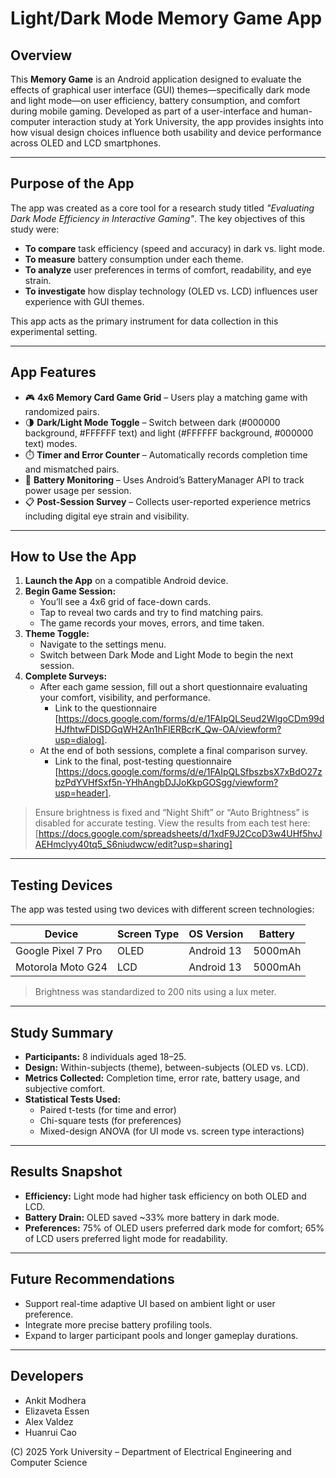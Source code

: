 
# Light/Dark Mode Memory Game App

## Overview

This **Memory Game** is an Android application designed to evaluate the effects of graphical user interface (GUI) themes—specifically dark mode and light mode—on user efficiency, battery consumption, and comfort during mobile gaming. Developed as part of a user-interface and human-computer interaction study at York University, the app provides insights into how visual design choices influence both usability and device performance across OLED and LCD smartphones.

---

## Purpose of the App

The app was created as a core tool for a research study titled *"Evaluating Dark Mode Efficiency in Interactive Gaming"*. The key objectives of this study were:

- **To compare** task efficiency (speed and accuracy) in dark vs. light mode.
- **To measure** battery consumption under each theme.
- **To analyze** user preferences in terms of comfort, readability, and eye strain.
- **To investigate** how display technology (OLED vs. LCD) influences user experience with GUI themes.

This app acts as the primary instrument for data collection in this experimental setting.

---

## App Features

- 🎮 **4x6 Memory Card Game Grid** – Users play a matching game with randomized pairs.
- 🌗 **Dark/Light Mode Toggle** – Switch between dark (#000000 background, #FFFFFF text) and light (#FFFFFF background, #000000 text) modes.
- ⏱️ **Timer and Error Counter** – Automatically records completion time and mismatched pairs.
- 🔋 **Battery Monitoring** – Uses Android’s BatteryManager API to track power usage per session.
- 📋 **Post-Session Survey** – Collects user-reported experience metrics including digital eye strain and visibility.

---

## How to Use the App

1. **Launch the App** on a compatible Android device.
2. **Begin Game Session:**
   - You’ll see a 4x6 grid of face-down cards.
   - Tap to reveal two cards and try to find matching pairs.
   - The game records your moves, errors, and time taken.
3. **Theme Toggle:**
   - Navigate to the settings menu.
   - Switch between Dark Mode and Light Mode to begin the next session.
4. **Complete Surveys:**
   - After each game session, fill out a short questionnaire evaluating your comfort, visibility, and performance.
     - Link to the questionnaire [https://docs.google.com/forms/d/e/1FAIpQLSeud2WlgoCDm99dHJfhtwFDISDGqWH2An1hFlERBcrK_Qw-OA/viewform?usp=dialog].
   - At the end of both sessions, complete a final comparison survey.
     - Link to the final, post-testing questionnaire [https://docs.google.com/forms/d/e/1FAIpQLSfbszbsX7xBdO27zbzPdYVHfSxf5n-YHhAngbDJJoKkpGOSgg/viewform?usp=header].

> Ensure brightness is fixed and “Night Shift” or “Auto Brightness” is disabled for accurate testing.
> View the results from each test here: [https://docs.google.com/spreadsheets/d/1xdF9J2CcoD3w4UHf5hvJAEHmclyy40tq5_S6niudwcw/edit?usp=sharing]

---

## Testing Devices

The app was tested using two devices with different screen technologies:

| Device            | Screen Type | OS Version | Battery |
|-------------------|-------------|------------|---------|
| Google Pixel 7 Pro | OLED        | Android 13 | 5000mAh |
| Motorola Moto G24 | LCD         | Android 13 | 5000mAh |

> Brightness was standardized to 200 nits using a lux meter.

---

## Study Summary

- **Participants:** 8 individuals aged 18–25.
- **Design:** Within-subjects (theme), between-subjects (OLED vs. LCD).
- **Metrics Collected:** Completion time, error rate, battery usage, and subjective comfort.
- **Statistical Tests Used:**
  - Paired t-tests (for time and error)
  - Chi-square tests (for preferences)
  - Mixed-design ANOVA (for UI mode vs. screen type interactions)

---

## Results Snapshot

- **Efficiency:** Light mode had higher task efficiency on both OLED and LCD.
- **Battery Drain:** OLED saved ~33% more battery in dark mode.
- **Preferences:** 75% of OLED users preferred dark mode for comfort; 65% of LCD users preferred light mode for readability.

---

## Future Recommendations

- Support real-time adaptive UI based on ambient light or user preference.
- Integrate more precise battery profiling tools.
- Expand to larger participant pools and longer gameplay durations.

---

## Developers

- Ankit Modhera  
- Elizaveta Essen  
- Alex Valdez  
- Huanrui Cao

(C) 2025 York University – Department of Electrical Engineering and Computer Science
